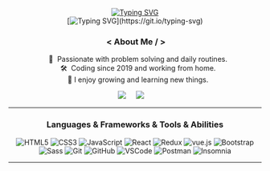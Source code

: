 <!--
**Zohoorparvaz/zohoorparvaz** is a ✨ _special_ ✨ repository because its `README.md` (this file) appears on your GitHub profile.

Here are some ideas to get you started:

- 🔭 I’m currently working on ...
- 🌱 I’m currently learning ...
- 👯 I’m looking to collaborate on ...
- 🤔 I’m looking for help with ...
- 💬 Ask me about ...
- 📫 How to reach me: ...
- 😄 Pronouns: ...
- ⚡ Fun fact: ...
-->

<div align="center">
 
[![Typing SVG](https://readme-typing-svg.herokuapp.com?font=Climate+Crisis&pause=1000&width=435&lines=Hello+from+the+other+side!;I+am+Alireza;I+am+a+software+developer;I+am+passionate+about+learning)](https://git.io/typing-svg)       
[![Typing SVG](https://readme-typing-svg.herokuapp.com?font=Montserrat&color=%239B8484&size=22&duration=4000&center=true&vCenter=true&width=416&lines=Welcome+to+my+Github+profile.;html%2C+css+%2Cjavascript%2C+react%2C+redux%2C+vue%2C+M365,...)](https://git.io/typing-svg) 
       
### &nbsp;< About Me / >

&nbsp;&nbsp;&nbsp;:heartbeat: &nbsp;Passionate with problem solving and daily routines.\
&nbsp;&nbsp;&nbsp;:hammer_and_wrench: &nbsp;Coding since 2019 and working from home.\
&nbsp;&nbsp;&nbsp;🤞 I enjoy growing and learning new things.

 <p align="center">
  <a href="mailto:zohoorparvaz@gmail.com"><img src="https://img.shields.io/badge/gmail-%23D14836.svg?&style=for-the-badge&logo=gmail&logoColor=white" /></a>&nbsp;&nbsp;&nbsp;&nbsp;
  <a href="https://www.linkedin.com/zohoorparvaz/"><img src="https://img.shields.io/badge/linkedin-%230077B5.svg?&style=for-the-badge&logo=linkedin&logoColor=white" /></a>&nbsp;&nbsp;&nbsp;&nbsp;
</p>
<hr>

### Languages & Frameworks & Tools & Abilities

![HTML5](https://img.shields.io/badge/Html5-E34F26.svg?&style=flat-square&logo=html5&logoColor=orange&color=222)
![CSS3](https://img.shields.io/badge/Css3-%231572B6.svg?&style=flat-square&logo=css3&logoColor=blue&color=222)
![JavaScript](https://img.shields.io/badge/JavaScript-323330.svg?&style=flat-square&logo=javascript&logoColor=yellow&color=222)
![React](https://img.shields.io/badge/React-E34F26.svg?&style=flat-square&logo=react&logoColor=blue&color=222)
![Redux](https://img.shields.io/badge/Redux-02569B.svg?&style=flat-square&logo=redux&logoColor=purple&color=222)
![vue.js](https://img.shields.io/badge/Vue-E34F26.svg?&style=flat-square&logo=Vue.js&logoColor=Green&color=222)
![Bootstrap](https://img.shields.io/badge/Bootstrap-E34F26.svg?&style=flat-square&logo=bootstrap&logoColor=blue&color=222)
![Sass](https://img.shields.io/badge/Sass-02569B.svg?&style=flat-square&logo=sass&logoColor=pink&color=222)
![Git](https://img.shields.io/badge/Git-%23F05033.svg?&style=flat-square&logo=git&logoColor=orange&color=222)
![GitHub](https://img.shields.io/badge/Github-%23121011.svg?&style=flat-square&logo=github&logoColor=white&color=222)
![VSCode](https://img.shields.io/badge/VsCode-007ACC.svg?&style=flat-square&logo=visual-studio-code&logoColor=blue&color=222)
![Postman](https://img.shields.io/badge/postman-%231572B6.svg?&style=flat-square&logo=postman&logoColor=orange&color=222)
![Insomnia](https://img.shields.io/badge/insomnia-%231572B6.svg?&style=flat-square&logo=insomnia&logoColor=blue&color=222)

<hr>

  <!-- <p><b>:gear: &nbsp;GitHub Statistics</b></p>
  <br/>
<p align="center">
 <img height="197px" src="[![GitHub Streak](https://streak-stats.demolab.com?user=zohoorparvaz&hide_border=true&border_radius=3.5&mode=weekly)](https://git.io/streak-stats)" />
</p> -->

</div>
